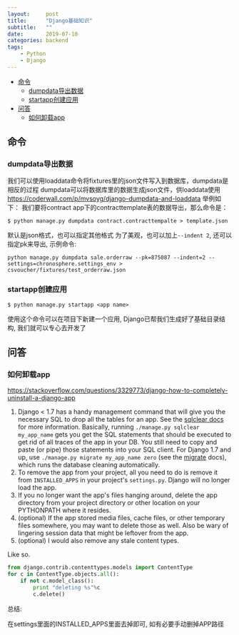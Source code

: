 ```yaml
---
layout:     post
title:      "Django基础知识"
subtitle:   ""
date:       2019-07-10
categories: backend
tags:
    - Python
    - Django
---
```


- [命令](#命令)
    - [dumpdata导出数据](#dumpdata导出数据)
    - [startapp创建应用](#startapp创建应用)
- [问答](#问答)
    - [如何卸载app](#如何卸载app)

## 命令

### dumpdata导出数据
我们可以使用loaddata命令将fixtures里的json文件写入到数据库，dumpdata是相反的过程
dumpdata可以将数据库里的数据生成json文件，供loaddata使用
<https://coderwall.com/p/mvsoyg/django-dumpdata-and-loaddata>
举例如下：
我们要将contract app下的contracttemplate表的数据导出，那么命令是：
```
$ python manage.py dumpdata contract.contracttempalte > template.json
```
默认是json格式，也可以指定其他格式
为了美观，也可以加上`--indent 2`, 还可以指定pk来导出, 示例命令:
```shell
python manage.py dumpdata sale.orderraw --pk=875087 --indent=2 --settings=chronosphere.settings_env > csvoucher/fixtures/test_orderraw.json
```

### startapp创建应用
```shell
$ python manage.py startapp <app name>
```
使用这个命令可以在项目下新建一个应用, Django已帮我们生成好了基础目录结构, 我们就可以专心去开发了

## 问答

### 如何卸载app

<https://stackoverflow.com/questions/3329773/django-how-to-completely-uninstall-a-django-app>

1. Django < 1.7 has a handy management command that will give you the necessary SQL to drop all the tables for an app. See the [sqlclear docs](http://docs.djangoproject.com/en/dev/ref/django-admin/?from=olddocs#sqlclear-appname-appname) for more information. Basically, running `./manage.py sqlclear my_app_name` gets you get the SQL statements that should be executed to get rid of all traces of the app in your DB. You still need to copy and paste (or pipe) those statements into your SQL client. For Django 1.7 and up, use `./manage.py migrate my_app_name zero` (see the [migrate](https://docs.djangoproject.com/en/2.1/ref/django-admin/#migrate) docs), which runs the database cleaning automatically.
2. To remove the app from your project, all you need to do is remove it from `INSTALLED_APPS` in your project's `settings.py`. Django will no longer load the app.
3. If you no longer want the app's files hanging around, delete the app directory from your project directory or other location on your PYTHONPATH where it resides.
4. (optional) If the app stored media files, cache files, or other temporary files somewhere, you may want to delete those as well. Also be wary of lingering session data that might be leftover from the app.
5. (optional) I would also remove any stale content types.

Like so.

```Python
from django.contrib.contenttypes.models import ContentType
for c in ContentType.objects.all():
    if not c.model_class():
        print "deleting %s"%c
        c.delete()
```

总结:

在settings里面的INSTALLED_APPS里面去掉即可, 如有必要手动删掉APP路径
